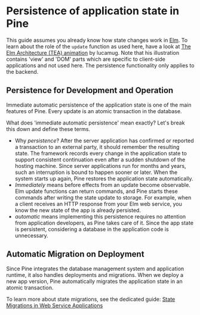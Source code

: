 # Persistence of application state in Pine

This guide assumes you already know how state changes work in [Elm](https://elm-lang.org). To learn about the role of the `update` function as used here, have a look at [The Elm Architecture (TEA) animation](https://medium.com/@l.mugnaini/the-elm-architecture-tea-animation-3efc555e8faf) by lucamug. Note that his illustration contains 'view' and 'DOM' parts which are specific to client-side applications and not used here. The persistence functionality only applies to the backend.

## Persistence for Development and Operation

Immediate automatic persistence of the application state is one of the main features of Pine. Every update is an atomic transaction in the database.

What does 'immediate automatic persistence' mean exactly? Let's break this down and define these terms.

+ Why *persistence*? After the server application has confirmed or reported a transaction to an external party, it should remember the resulting state. The framework records every change in the application state to support consistent continuation even after a sudden shutdown of the hosting machine. Since server applications run for months and years, such an interruption is bound to happen sooner or later. When the system starts up again, Pine restores the application state automatically.
+ *Immediately* means before effects from an update become observable. Elm update functions can return commands, and Pine starts these commands after writing the state update to storage. For example, when a client receives an HTTP response from your Elm web service, you know the new state of the app is already persisted.
+ *automatic* means implementing this persistence requires no attention from application developers, as Pine takes care of it. Since the app state is persistent, considering a database in the application code is unnecessary.

## Automatic Migration on Deployment

Since Pine integrates the database management system and application runtime, it also handles deployments and migrations. When we deploy a new app version, Pine automatically migrates the application state in an atomic transaction.

To learn more about state migrations, see the dedicated guide: [State Migrations in Web Service Applications](./state-migrations-in-web-service-applications.md)
